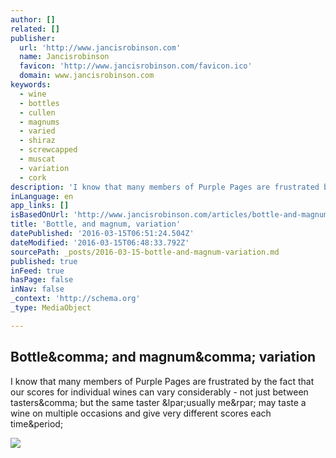 ```yaml
---
author: []
related: []
publisher:
  url: 'http://www.jancisrobinson.com'
  name: Jancisrobinson
  favicon: 'http://www.jancisrobinson.com/favicon.ico'
  domain: www.jancisrobinson.com
keywords:
  - wine
  - bottles
  - cullen
  - magnums
  - varied
  - shiraz
  - screwcapped
  - muscat
  - variation
  - cork
description: 'I know that many members of Purple Pages are frustrated by the fact that our scores for individual wines can vary considerably - not just between tasters, but the same taster (usually me) may taste a wine on multiple occasions and give very different scores each time.'
inLanguage: en
app_links: []
isBasedOnUrl: 'http://www.jancisrobinson.com/articles/bottle-and-magnum-variation'
title: 'Bottle, and magnum, variation'
datePublished: '2016-03-15T06:51:24.504Z'
dateModified: '2016-03-15T06:48:33.792Z'
sourcePath: _posts/2016-03-15-bottle-and-magnum-variation.md
published: true
inFeed: true
hasPage: false
inNav: false
_context: 'http://schema.org'
_type: MediaObject

---
```

<article style=""><h1>Bottle&amp;comma; and magnum&amp;comma; variation</h1><p>I know that many members of Purple Pages are frustrated by the fact that our scores for individual wines can vary considerably - not just between tasters&amp;comma; but the same taster &amp;lpar;usually me&amp;rpar; may taste a wine on multiple occasions and give very different scores each time&amp;period;</p><img src="http://www.jancisrobinson.com/images/cropped/400x400/uploads/images/2016/03/Vietnam_RTR-2.jpg" /></article>